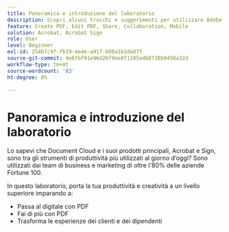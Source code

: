 ```yaml
---
title: Panoramica e introduzione del laboratorio
description: Scopri alcuni trucchi e suggerimenti per utilizzare Adobe Document Cloud
feature: Create PDF, Edit PDF, Share, Collaboration, Mobile
solution: Acrobat, Acrobat Sign
role: User
level: Beginner
exl-id: 254bfc9f-fb19-4e4e-a91f-b08a1b3da87f
source-git-commit: 4e6fbf91e96d26f9ee8f1105ad68738b9450a32d
workflow-type: tm+mt
source-wordcount: '83'
ht-degree: 0%

---
```


# Panoramica e introduzione del laboratorio

Lo sapevi che Document Cloud e i suoi prodotti principali, Acrobat e Sign, sono tra gli strumenti di produttività più utilizzati al giorno d’oggi? Sono utilizzati dai team di business e marketing di oltre l&#39;80% delle aziende Fortune 100.

In questo laboratorio, porta la tua produttività e creatività a un livello superiore imparando a:

* Passa al digitale con PDF
* Fai di più con PDF
* Trasforma le esperienze dei clienti e dei dipendenti
